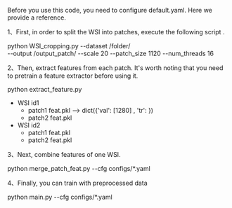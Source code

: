 Before you use this code, you need to configure default.yaml. Here we provide a reference. 

1、First, in order to split the WSI into patches, execute the following script .

python WSI_cropping.py 
  --dataset /folder/  
  --output /output_patch/
  --scale 20 --patch_size 1120 --num_threads 16

2、Then, extract features from each patch. It's worth noting that you need to pretrain a feature extractor before using it. 

python extract_feature.py 
- WSI id1
    - patch1 feat.pkl --> dict({'val': [1280] , 'tr': })
    - patch2 feat.pkl
- WSI id2
    - patch1 feat.pkl
    - patch2 feat.pkl


3、Next, combine features of one WSI. 

python merge_patch_feat.py --cfg configs/*.yaml


4、Finally, you can train with preprocessed data 

python main.py --cfg configs/*.yaml

